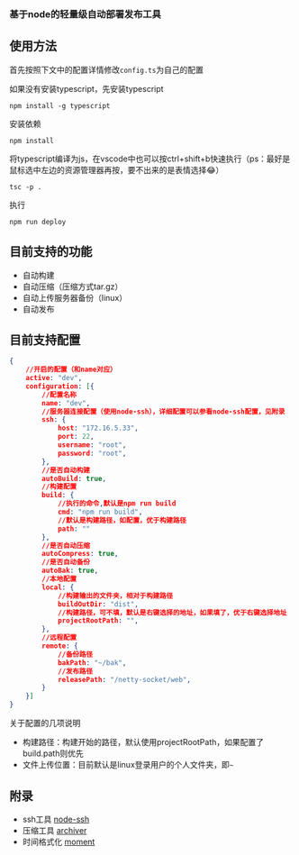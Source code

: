 ### 基于node的轻量级自动部署发布工具
## 使用方法
首先按照下文中的配置详情修改`config.ts`为自己的配置

如果没有安装typescript，先安装typescript
```npm
npm install -g typescript
```
安装依赖
```
npm install
```
将typescript编译为js，在vscode中也可以按ctrl+shift+b快速执行（ps：最好是鼠标选中左边的资源管理器再按，要不出来的是表情选择😂）
```
tsc -p .
```
执行
```
npm run deploy
```
## 目前支持的功能
- 自动构建
- 自动压缩（压缩方式tar.gz）
- 自动上传服务器备份（linux）
- 自动发布

## 目前支持配置
```json
{
	//开启的配置（和name对应）
	active: "dev",
	configuration: [{
		//配置名称
		name: "dev",
		//服务器连接配置（使用node-ssh），详细配置可以参看node-ssh配置，见附录
		ssh: {
			host: "172.16.5.33",
			port: 22,
			username: "root",
			password: "root",
		},
		//是否自动构建
		autoBuild: true,
		//构建配置
		build: {
			//执行的命令,默认是npm run build
			cmd: "npm run build",
			//默认是构建路径，如配置，优于构建路径
			path: ""
		},
		//是否自动压缩
		autoCompress: true,
		//是否自动备份
		autoBak: true,
		//本地配置
		local: {
			//构建输出的文件夹，相对于构建路径
			buildOutDir: "dist",
			//构建路径，可不填，默认是右键选择的地址，如果填了，优于右键选择地址
			projectRootPath: "",
		},
		//远程配置
		remote: {
			//备份路径
			bakPath: "~/bak",
			//发布路径
			releasePath: "/netty-socket/web",
		}
	}]
}
```
关于配置的几项说明
- 构建路径：构建开始的路径，默认使用projectRootPath，如果配置了build.path则优先
- 文件上传位置：目前默认是linux登录用户的个人文件夹，即`~`
## 附录
- ssh工具 [node-ssh](https://www.npmjs.com/package/node-ssh)
- 压缩工具 [archiver](https://www.npmjs.com/package/archiver)
- 时间格式化 [moment](https://www.npmjs.com/package/moment)